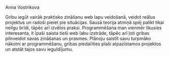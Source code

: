 Anna Vostrikova

Gribu iegūt vairāk praktisko zināšanu web lapu veidošanā, veidot reālus projektus un radoši pieiet pie situācijas. Sausā teorija atmiņā spēj palikt tikai neilgu brīdi, tāpēc arī izvēlos praksi.
Programmēšana man vienmēr likusies interesanta, it īpaši saista tieši web labu izstrāde, tāpēc arī ļoti gribas pilnveidot savas zināšanas un prasmes. Plānoju saistīt savu turpmāko nākotni ar programmēšanu, gribas piedalīties plaši atpazīstamos projektos un atstāt tajos savu ieguldījumu.
